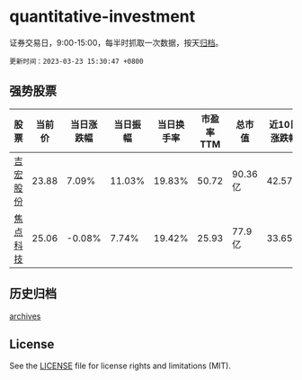 # quantitative-investment

证券交易日，9:00-15:00，每半时抓取一次数据，按天[归档](archives)。

`更新时间：2023-03-23 15:30:47 +0800`

## 强势股票

|股票|当前价|当日涨跌幅|当日振幅|当日换手率|市盈率TTM|总市值|近10日涨跌幅|
|----|----|----|----|----|----|----|----|
|[吉宏股份](https://xueqiu.com/S/SZ002803)|23.88|7.09%|11.03%|19.83%|50.72|90.36亿|42.57%|
|[焦点科技](https://xueqiu.com/S/SZ002315)|25.06|-0.08%|7.74%|19.42%|25.93|77.9亿|33.65%|

## 历史归档

[archives](archives)

## License

See the [LICENSE](LICENSE) file for license rights and limitations (MIT).